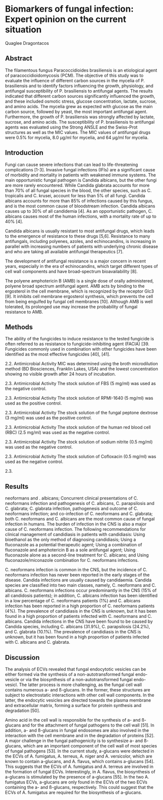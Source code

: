 # Biomarkers of fungal infection: Expert opinion on the current situation
Quaglee Dragontacos


## Abstract
The filamentous fungus Paracoccidioides brasiliensis is an etiological agent of paracoccidioidomycosis (PCM). The objective of this study was to evaluate the influence of different carbon sources in the mycelia of P. brasiliensis and to identify factors influencing the growth, physiology, and antifungal susceptibility of P. brasiliensis to antifungal agents. The results indicated that different carbon sources significantly influenced the growth, and these included osmotic stress, glucose concentration, lactate, sucrose, and amino acids. The mycelia grew as expected with glucose as the main carbon source, followed by yeast, the most important antifungal agent. Furthermore, the growth of P. brasiliensis was strongly affected by lactate, sucrose, and amino acids. The susceptibility of P. brasiliensis to antifungal agents was evaluated using the Strong ANSLE and the Swiss-Prot structures as well as the MIC values. The MIC values of antifungal drugs were 0.5% for mycelia, 8.0 µg/ml for mycelia, and 64 µg/ml for mycelia.


## Introduction
Fungi can cause severe infections that can lead to life-threatening complications [1-3]. Invasive fungal infections (IFIs) are a significant cause of morbidity and mortality in patients with weakened immune systems. The main opportunistic fungal pathogen is Candida albicans, but the other fungi are more rarely encountered. While Candida glabrata accounts for more than 70% of all fungal species in the blood, the other species, such as C. tropicalis and C. krusei, account for less than 5% of all fungi. Candida albicans accounts for more than 85% of infections caused by this fungus, and is the most common cause of bloodstream infection. Candida albicans causes up to 30% of all candidemia [4]. As an opportunistic pathogen, C. albicans causes most of the human infections, with a mortality rate of up to 40% [4].

Candida albicans is usually resistant to most antifungal drugs, which leads to the emergence of resistance to these drugs [5,6]. Resistance to many antifungals, including polyenes, azoles, and echinocandins, is increasing in parallel with increasing numbers of patients with underlying chronic disease and who are taking all available antifungal therapeutics [7].

The development of antifungal resistance is a major concern in recent years, especially in the era of echinocandins, which target different types of cell wall components and have broad-spectrum bioavailability [8].

The polyene amphotericin B (AMB) is a single dose of orally administered, polyene broad spectrum antifungal agent. AMB acts by binding to the ergosterol in the cell membrane, which is recognized by the receptor Glc3 [9]. It inhibits cell membrane ergosterol synthesis, which prevents the cell from being engulfed by fungal cell membranes [10]. Although AMB is well tolerated, its prolonged use may increase the probability of fungal resistance to AMB.


## Methods

The ability of the fungicides to induce resistance to the tested fungicide is often referred to as resistance to fungicide-inhibiting agent (FACIA) [39. Fungicides commonly used in combination with other fungicides have been identified as the most effective fungicides [40], [41].

2.2. Antimicrobial Activity
MIC was determined using the broth microdilution method (BD Biosciences, Franklin Lakes, USA) and the lowest concentration showing no visible growth after 24 hours of incubation.

2.3. Antimicrobial Activity
The stock solution of FBS (5 mg/ml) was used as the negative control.

2.3. Antimicrobial Activity
The stock solution of RPMI-1640 (5 mg/ml) was used as the positive control.

2.3. Antimicrobial Activity
The stock solution of the fungal peptone dextrose (3 mg/ml) was used as the positive control.

2.3. Antimicrobial Activity
The stock solution of the human red blood cell (RBC) (2.5 mg/ml) was used as the negative control.

2.3. Antimicrobial Activity
The stock solution of sodium nitrite (0.5 mg/ml) was used as the negative control.

2.3. Antimicrobial Activity
The stock solution of Cofloxacin (0.5 mg/ml) was used as the negative control.

2.3.


## Results
neoformans and . albicans; Concurrent clinical presentations of C. neoformans infection and pathogenesis of C. albicans, C. parapsilosis and C. glabrata; C. glabrata infection, pathogenesis and outcome of C. neoformans infection; and co-infection of C. neoformans and C. glabrata; both C. neoformans and C. albicans are the most common cause of fungal infection in humans. The burden of infection in the CNS is also a major cause of C. neoformans infection. The following recommendations for clinical management of candidiasis in patients with candidiasis: Using bioethanol as the only method of diagnosing candidiasis; Using a fluconazole as a potential therapeutic agent; Using a combination of fluconazole and amphotericin B as a sole antifungal agent; Using fluconazole alone as a second-line treatment for C. albicans; and Using fluconazole/miconazole combination for C. neoformans infections.

C. neoformans infection is common in the CNS, but the incidence of C. neoformans infection has never been reported in the early stages of the disease. Candida infections are usually caused by candidaemia. Candida species are classified into two main classes, namely, C. neoformans and C. albicans. C. neoformans infections occur predominantly in the CNS (15% of all candidosis patients); in addition, C. albicans infection has been identified in a low percentage of C. neoformans patients (1%) and C. albicans infection has been reported in a high proportion of C. neoformans patients (4%). The prevalence of candidiasis in the CNS is unknown, but it has been found in a high proportion of patients infected with C. neoformans and C. albicans. Candida infections in the CNS have been found to be caused by Candida species, including C. albicans (31.9%), C. parapsilosis (24.2%), and C. glabrata (10.1%). The prevalence of candidiasis in the CNS is unknown, but it has been found in a high proportion of patients infected with C. albicans and C. glabrata.


## Discussion
The analysis of ECVs revealed that fungal endocytotic vesicles can be either formed via the synthesis of a non-autotransformed fungal endo-vesicle or via the biosynthesis of a non-autotransformed fungal endo-vesicl. The latter process is more challenging, as the fungal cell wall contains numerous a- and ß-glucans. In the former, these structures are subject to electrostatic interactions with other cell wall components. In the latter, the endocytic vesicles are directed towards the plasma membrane and extracellular matrix, forming a surface for protein synthesis and degradation [50].

Amino acid in the cell wall is responsible for the synthesis of a- and ß-glucans and for the attachment of fungal pathogens to the cell wall [51]. In addition, a- and ß-glucans in fungal endosomes are also involved in the interaction with the cell membrane and in the degradation of proteins [52]. A major challenge in the fungal pathogenicity is to synthesize a- and ß-glucans, which are an important component of the cell wall of most species of fungal pathogens [53]. In the current study, a-glucans were detected in the ECVs of A. fumigatus, A. terreus, A. niger and A. versicolor, which are known to contain a-glucans, and A. flavus, which contains a-glucans [54]. This suggests that the ECVs of A. fumigatus and A. terreus are involved in the formation of fungal ECVs. Interestingly, in A. flavus, the biosynthesis of a-glucans is stimulated by the presence of a-glucans [55]. In the two A. fumigatus ECVs, a-glucans are only found in the ECVs of the two ECVs containing the a- and ß-glucans, respectively. This could suggest that the ECVs of A. fumigatus are required for the biosynthesis of a-glucans.
